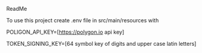 ReadMe

To use this project create .env file in src/main/resources with

POLIGON_API_KEY=[https://polygon.io api key]

TOKEN_SIGNING_KEY=[64 symbol key of digits and upper case latin letters]
